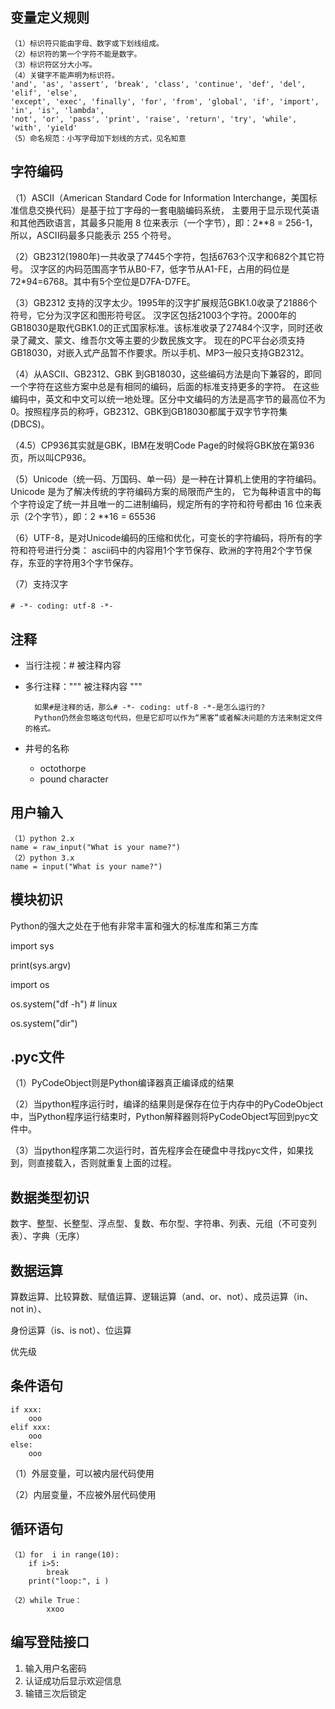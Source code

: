 ## 变量定义规则 ##
	（1）标识符只能由字母、数字或下划线组成。
	（2）标识符的第一个字符不能是数字。
	（3）标识符区分大小写。
	（4）关键字不能声明为标识符。
	'and', 'as', 'assert', 'break', 'class', 'continue', 'def', 'del', 'elif', 'else', 
	'except', 'exec', 'finally', 'for', 'from', 'global', 'if', 'import', 'in', 'is', 'lambda', 
	'not', 'or', 'pass', 'print', 'raise', 'return', 'try', 'while', 'with', 'yield'
	（5）命名规范：小写字母加下划线的方式，见名知意

## 字符编码 ##
（1）ASCII（American Standard Code for Information Interchange，美国标准信息交换代码）是基于拉丁字母的一套电脑编码系统，
主要用于显示现代英语和其他西欧语言，其最多只能用 8 位来表示（一个字节），即：2**8 = 256-1，所以，ASCII码最多只能表示 255 个符号。

（2）GB2312(1980年)一共收录了7445个字符，包括6763个汉字和682个其它符号。
汉字区的内码范围高字节从B0-F7，低字节从A1-FE，占用的码位是72*94=6768。其中有5个空位是D7FA-D7FE。

（3）GB2312 支持的汉字太少。1995年的汉字扩展规范GBK1.0收录了21886个符号，它分为汉字区和图形符号区。
汉字区包括21003个字符。2000年的 GB18030是取代GBK1.0的正式国家标准。该标准收录了27484个汉字，同时还收录了藏文、蒙文、维吾尔文等主要的少数民族文字。
现在的PC平台必须支持GB18030，对嵌入式产品暂不作要求。所以手机、MP3一般只支持GB2312。

（4）从ASCII、GB2312、GBK 到GB18030，这些编码方法是向下兼容的，即同一个字符在这些方案中总是有相同的编码，后面的标准支持更多的字符。
在这些编码中，英文和中文可以统一地处理。区分中文编码的方法是高字节的最高位不为0。按照程序员的称呼，GB2312、GBK到GB18030都属于双字节字符集 (DBCS)。

（4.5）CP936其实就是GBK，IBM在发明Code Page的时候将GBK放在第936页，所以叫CP936。

（5）Unicode（统一码、万国码、单一码）是一种在计算机上使用的字符编码。Unicode 是为了解决传统的字符编码方案的局限而产生的，
它为每种语言中的每个字符设定了统一并且唯一的二进制编码，规定所有的字符和符号都由 16 位来表示（2个字节），即：2 **16 = 65536

（6）UTF-8，是对Unicode编码的压缩和优化，可变长的字符编码，将所有的字符和符号进行分类：
ascii码中的内容用1个字节保存、欧洲的字符用2个字节保存，东亚的字符用3个字节保存。

（7）支持汉字
####
	# -*- coding: utf-8 -*-

## 注释 ##
- 当行注视：# 被注释内容
- 多行注释：""" 被注释内容 """
	
		如果#是注释的话，那么# -*- coding: utf-8 -*-是怎么运行的?
		Python仍然会忽略这句代码，但是它却可以作为“黑客”或者解决问题的方法来制定文件的格式。
- 井号的名称
	- octothorpe
	- pound character		

## 用户输入 ##
	（1）python 2.x
	name = raw_input("What is your name?") 
	（2）python 3.x
	name = input("What is your name?")

## 模块初识 ##
Python的强大之处在于他有非常丰富和强大的标准库和第三方库

import sys

print(sys.argv)

import os

os.system("df -h") # linux

os.system("dir")

## .pyc文件 
（1）PyCodeObject则是Python编译器真正编译成的结果

（2）当python程序运行时，编译的结果则是保存在位于内存中的PyCodeObject中，当Python程序运行结束时，Python解释器则将PyCodeObject写回到pyc文件中。

（3）当python程序第二次运行时，首先程序会在硬盘中寻找pyc文件，如果找到，则直接载入，否则就重复上面的过程。

## 数据类型初识 ##
数字、整型、长整型、浮点型、复数、布尔型、字符串、列表、元组（不可变列表）、字典（无序）

## 数据运算 ##
算数运算、比较算数、赋值运算、逻辑运算（and、or、not）、成员运算（in、not in）、

身份运算（is、is not）、位运算

优先级


## 条件语句 ##
	if xxx:
		ooo
	elif xxx:
		ooo
	else:
		ooo
	
（1）外层变量，可以被内层代码使用

（2）内层变量，不应被外层代码使用	

## 循环语句 ##
	（1）for  i in range(10):
		if i>5:
			break
		print("loop:", i )
		
	（2）while True：
			xxoo

## 编写登陆接口 ##
1. 输入用户名密码
2. 认证成功后显示欢迎信息
3. 输错三次后锁定
